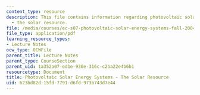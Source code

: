 ```yaml
---
content_type: resource
description: This file contains information regarding photovoltaic solar energy systems
  - the solar resource.
file: /media/courses/ec-s07-photovoltaic-solar-energy-systems-fall-2004/623bd82d15fd7791d6fd973b743d7e44_MITEC_S07F04_1_solar.pdf
file_type: application/pdf
learning_resource_types:
- Lecture Notes
ocw_type: OCWFile
parent_title: Lecture Notes
parent_type: CourseSection
parent_uid: 1a352a07-ed1e-930e-316c-c2ba22e4b6b1
resourcetype: Document
title: Photovoltaic Solar Energy Systems - The Solar Resource
uid: 623bd82d-15fd-7791-d6fd-973b743d7e44
---
```

